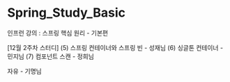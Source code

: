 # Spring_Study_Basic
인프런 강의 : 스프링 핵심 원리 - 기본편

[12월 2주차 스터디] 
(5) 스프링 컨테이너와 스프링 빈 - 성재님
(6) 싱글톤 컨테이너 - 민지님
(7) 컴포넌트 스캔 - 정희님

자유 - 기명님
